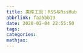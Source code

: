 ```yaml
---
title: 类库工具：RSS与RssHub
abbrlink: faa5bb19
date: 2020-02-04 22:55:50
tags:
categories:
mathjax:
---
```

